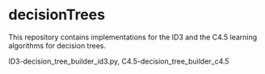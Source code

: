 # decisionTrees

This repository contains implementations for the ID3 and the C4.5 learning algorithms for decision trees.

ID3-decision_tree_builder_id3.py,
C4.5-decision_tree_builder_c4.5
